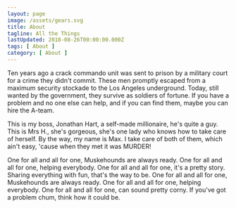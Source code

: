 ```yaml
---
layout: page
image: /assets/gears.svg
title: About
tagline: All the Things
lastUpdated: 2018-08-26T00:00:00.000Z
tags: [ About ]
category: [ About ]
---
```

Ten years ago a crack commando unit was sent to prison by a military court for a crime they didn't commit. <!-- more --> These men promptly escaped from a maximum security stockade to the Los Angeles underground. Today, still wanted by the government, they survive as soldiers of fortune. If you have a problem and no one else can help, and if you can find them, maybe you can hire the A-team.

This is my boss, Jonathan Hart, a self-made millionaire, he's quite a guy. This is Mrs H., she's gorgeous, she's one lady who knows how to take care of herself. By the way, my name is Max. I take care of both of them, which ain't easy, 'cause when they met it was MURDER!

One for all and all for one, Muskehounds are always ready. One for all and all for one, helping everybody. One for all and all for one, it's a pretty story. Sharing everything with fun, that's the way to be. One for all and all for one, Muskehounds are always ready. One for all and all for one, helping everybody. One for all and all for one, can sound pretty corny. If you've got a problem chum, think how it could be.
